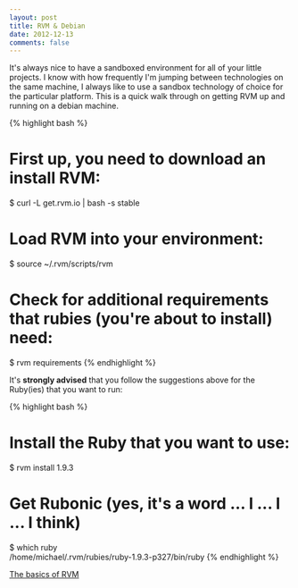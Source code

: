 ```yaml
---
layout: post
title: RVM & Debian
date: 2012-12-13
comments: false
---
```


It's always nice to have a sandboxed environment for all of your little projects. I know with how frequently I'm jumping between technologies on the same machine, I always like to use a sandbox technology of choice for the particular platform. This is a quick walk through on getting RVM up and running on a debian machine.

{% highlight bash %}
# First up, you need to download an install RVM:
$ curl -L get.rvm.io | bash -s stable

# Load RVM into your environment:
$ source ~/.rvm/scripts/rvm

# Check for additional requirements that rubies (you're about to install) need:
$ rvm requirements
{% endhighlight %}

It's <strong>strongly advised</strong> that you follow the suggestions above for the Ruby(ies) that you want to run:

{% highlight bash %}
# Install the Ruby that you want to use:
$ rvm install 1.9.3

# Get Rubonic (yes, it's a word ... I ... I ... I think)
$ which ruby                      
/home/michael/.rvm/rubies/ruby-1.9.3-p327/bin/ruby
{% endhighlight %}


[The basics of RVM](https://rvm.io/rvm/basics/)
